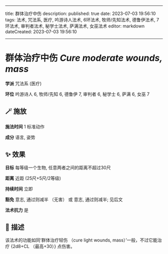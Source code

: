 
---
title: 群体治疗中伤
description: 
published: true
date: 2023-07-03 19:56:10
tags: 法术, 咒法系, 医疗, 吟游诗人法术, 6环法术, 牧师/先知法术, 德鲁伊法术, 7环法术, 审判者法术, 秘学士法术, 萨满法术, 女巫法术
editor: markdown
dateCreated: 2023-07-03 19:56:10

---

# **群体治疗中伤** *Cure moderate wounds, mass*

**学派** 咒法系 (医疗) 

**环位** 吟游诗人 6, 牧师/先知 6, 德鲁伊 7, 审判者 6, 秘学士 6, 萨满 6, 女巫 7

## 🪄 施放

**施法时间** 1 标准动作

**成分** 语言, 姿势

## ✨ 效果 

**目标** 每等级一个生物, 任意两者之间的距离不超过30尺 

**距离** 近距 (25尺+5尺/2等级)  

**持续时间** 立即 

**豁免** 意志, 通过则减半 （无害） 或 意志, 通过则减半; 见后文

**法术抗力** 是

## 📖 描述

该法术的功能如同‘群体治疗轻伤 （cure light wounds, mass）’一般，不过它能治疗 {2d8+CL （最高+30）} 点伤害。
    